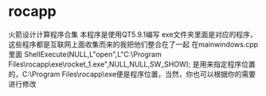 # rocapp
火箭设计计算程序合集
本程序是使用QT5.9.1编写
exe文件夹里面是对应的程序，这些程序都是互联网上面收集而来的我把他们整合在了一起
在mainwindows.cpp里面
    ShellExecute(NULL,L"open",L"C:\\Program Files\\rocapp\\exe\\rocket_1.exe",NULL,NULL,SW_SHOW);
是用来指定程序位置的，C:\\Program Files\\rocapp\\exe便是程序位置，当然，你也可以根据你的需要进行修改
